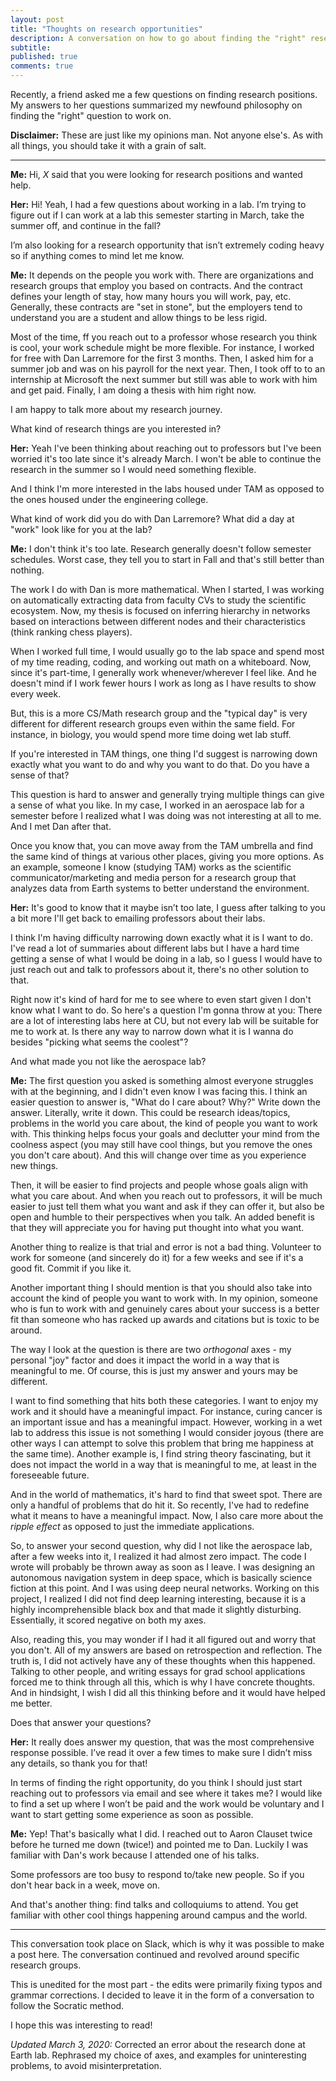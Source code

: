 ```yaml
---
layout: post
title: "Thoughts on research opportunities"
description: A conversation on how to go about finding the "right" research opportunities.
subtitle: 
published: true
comments: true
---
```


Recently, a friend asked me a few questions on finding research positions. My answers to her questions summarized my newfound philosophy on finding the "right" question to work on.

**Disclaimer:** These are just like my opinions man. Not anyone else's. As with all things, you should take it with a grain of salt.

<!--excerpt_ends-->
<hr />

**Me:** Hi, _X_ said that you were looking for research positions and wanted help.

**Her:** Hi! Yeah, I had a few questions about working in a lab. I’m trying to figure out if I can work at a lab this semester starting in March, take the summer off, and continue in the fall?

I’m also looking for a research opportunity that isn’t extremely coding heavy so if anything comes to mind let me know.

**Me:** It depends on the people you work with. There are organizations and research groups that employ you based on contracts. And the contract defines your length of stay, how many hours you will work, pay, etc. Generally, these contracts are "set in stone", but the employers tend to understand you are a student and allow things to be less rigid.

Most of the time, ff you reach out to a professor whose research you think is cool, your work schedule might be more flexible. For instance, I worked for free with Dan Larremore for the first 3 months. Then, I asked him for a summer job and was on his payroll for the next year. Then, I took off to to an internship at Microsoft the next summer but still was able to work with him and get paid. Finally, I am doing a thesis with him right now.

I am happy to talk more about my research journey.

What kind of research things are you interested in?

**Her:** Yeah I've been thinking about reaching out to professors but I've been worried it's too late since it's already March. I won't be able to continue the research in the summer so I would need something flexible.

And I think I'm more interested in the labs housed under TAM as opposed to the ones housed under the engineering college.

What kind of work did you do with Dan Larremore? What did a day at "work" look like for you at the lab?

**Me:** I don't think it's too late. Research generally doesn't follow semester schedules. Worst case, they tell you to start in Fall and that's still better than nothing.

The work I do with Dan is more mathematical. When I started, I was working on automatically extracting data from faculty CVs to study the scientific ecosystem. Now, my thesis is focused on inferring hierarchy in networks based on interactions between different nodes and their characteristics (think ranking chess players).

When I worked full time, I would usually go to the lab space and spend most of my time reading, coding, and working out math on a whiteboard. Now, since it's part-time, I generally work whenever/wherever I feel like. And he doesn't mind if I work fewer hours I work as long as I have results to show every week.

But, this is a more CS/Math research group and the "typical day" is very different for different research groups even within the same field. For instance, in biology, you would spend more time doing wet lab stuff.

If you're interested in TAM things, one thing I'd suggest is narrowing down exactly what you want to do and why you want to do that. Do you have a sense of that?

This question is hard to answer and generally trying multiple things can give a sense of what you like. In my case, I worked in an aerospace lab for a semester before I realized what I was doing was not interesting at all to me. And I met Dan after that.

Once you know that, you can move away from the TAM umbrella and find the same kind of things at various other places, giving you more options. As an example, someone I know (studying TAM) works as the scientific communicator/marketing and media person for a research group that analyzes data from Earth systems to better understand the environment.

**Her:** It's good to know that it maybe isn’t too late, I guess after talking to you a bit more I'll get back to emailing professors about their labs.

I think I'm having difficulty narrowing down exactly what it is I want to do. I've read a lot of summaries about different labs but I have a hard time getting a sense of what I would be doing in a lab, so I guess I would have to just reach out and talk to professors about it, there's no other solution to that.

Right now it's kind of hard for me to see where to even start given I don't know what I want to do. So here's a question I'm gonna throw at you: There are a lot of interesting labs here at CU, but not every lab will be suitable for me to work at. Is there any way to narrow down what it is I wanna do besides "picking what seems the coolest"?

And what made you not like the aerospace lab?

**Me:** The first question you asked is something almost everyone struggles with at the beginning, and I didn't even know I was facing this. I think an easier question to answer is, "What do I care about? Why?" Write down the answer. Literally, write it down. This could be research ideas/topics, problems in the world you care about, the kind of people you want to work with. This thinking helps focus your goals and declutter your mind from the coolness aspect (you may still have cool things, but you remove the ones you don't care about). And this will change over time as you experience new things.

Then, it will be easier to find projects and people whose goals align with what you care about. And when you reach out to professors, it will be much easier to just tell them what you want and ask if they can offer it, but also be open and humble to their perspectives when you talk. An added benefit is that they will appreciate you for having put thought into what you want.

Another thing to realize is that trial and error is not a bad thing. Volunteer to work for someone (and sincerely do it) for a few weeks and see if it's a good fit. Commit if you like it.

Another important thing I should mention is that you should also take into account the kind of people you want to work with. In my opinion, someone who is fun to work with and genuinely cares about your success is a better fit than someone who has racked up awards and citations but is toxic to be around.

The way I look at the question is there are two _orthogonal_ axes - my personal "joy" factor and does it impact the world in a way that is meaningful to me. Of course, this is just my answer and yours may be different.

I want to find something that hits both these categories. I want to enjoy my work and it should have a meaningful impact. For instance, curing cancer is an important issue and has a meaningful impact. However, working in a wet lab to address this issue is not something I would consider joyous (there are other ways I can attempt to solve this problem that bring me happiness at the same time). Another example is, I find string theory fascinating, but it does not impact the world in a way that is meaningful to me, at least in the foreseeable future.

And in the world of mathematics, it's hard to find that sweet spot. There are only a handful of problems that do hit it. So recently, I've had to redefine what it means to have a meaningful impact. Now, I also care more about the _ripple effect_ as opposed to just the immediate applications.

So, to answer your second question, why did I not like the aerospace lab, after a few weeks into it, I realized it had almost zero impact. The code I wrote will probably be thrown away as soon as I leave. I was designing an autonomous navigation system in deep space, which is basically science fiction at this point. And I was using deep neural networks. Working on this project, I realized I did not find deep learning interesting, because it is a highly incomprehensible black box and that made it slightly disturbing. Essentially, it scored negative on both my axes.

Also, reading this, you may wonder if I had it all figured out and worry that you don't. All of my answers are based on retrospection and reflection. The truth is, I did not actively have any of these thoughts when this happened. Talking to other people, and writing essays for grad school applications forced me to think through all this, which is why I have concrete thoughts. And in hindsight, I wish I did all this thinking before and it would have helped me better.

Does that answer your questions?

**Her:** It really does answer my question, that was the most comprehensive response  possible. I’ve read it over a few times to make sure I didn’t miss any details, so thank you for that!

In terms of finding the right opportunity, do you think I should just start reaching out to professors via email and see where it takes me? I would like to find a set up where I won’t be paid and the work would be voluntary and I want to start getting some experience as soon as possible.

**Me:** Yep! That's basically what I did. I reached out to Aaron Clauset twice before he turned me down (twice!) and pointed me to Dan. Luckily I was familiar with Dan's work because I attended one of his talks.

Some professors are too busy to respond to/take new people. So if you don't hear back in a week, move on.

And that's another thing: find talks and colloquiums to attend. You get familiar with other cool things happening around campus and the world.

<hr />

This conversation took place on Slack, which is why it was possible to make a post here. The conversation continued and revolved around specific research groups.

This is unedited for the most part - the edits were primarily fixing typos and grammar corrections. I decided to leave it in the form of a conversation to follow the Socratic method.

I hope this was interesting to read!

_Updated March 3, 2020:_ Corrected an error about the research done at Earth lab. Rephrased my choice of axes, and examples for uninteresting problems, to avoid misinterpretation.
